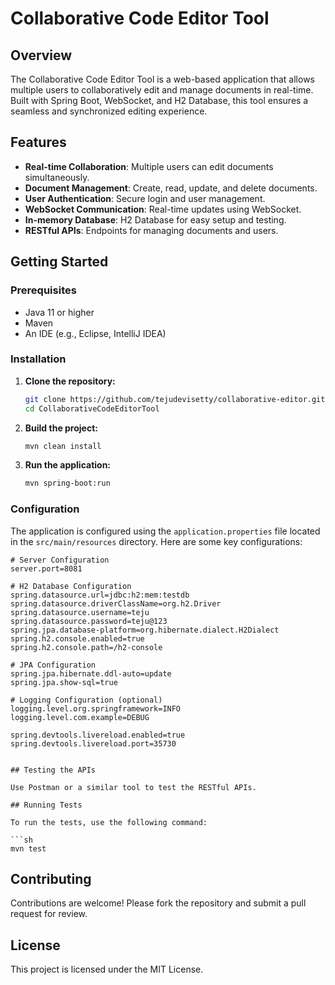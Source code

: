 
# Collaborative Code Editor Tool

## Overview

The Collaborative Code Editor Tool is a web-based application that allows multiple users to collaboratively edit and manage documents in real-time. Built with Spring Boot, WebSocket, and H2 Database, this tool ensures a seamless and synchronized editing experience.

## Features

- **Real-time Collaboration**: Multiple users can edit documents simultaneously.
- **Document Management**: Create, read, update, and delete documents.
- **User Authentication**: Secure login and user management.
- **WebSocket Communication**: Real-time updates using WebSocket.
- **In-memory Database**: H2 Database for easy setup and testing.
- **RESTful APIs**: Endpoints for managing documents and users.


## Getting Started

### Prerequisites

- Java 11 or higher
- Maven
- An IDE (e.g., Eclipse, IntelliJ IDEA)

### Installation

1. **Clone the repository:**

   ```sh
   git clone https://github.com/tejudevisetty/collaborative-editor.git
   cd CollaborativeCodeEditorTool
   ```

2. **Build the project:**

   ```sh
   mvn clean install
   ```

3. **Run the application:**

   ```sh
   mvn spring-boot:run
   ```

### Configuration

The application is configured using the `application.properties` file located in the `src/main/resources` directory. Here are some key configurations:

```properties
# Server Configuration
server.port=8081

# H2 Database Configuration
spring.datasource.url=jdbc:h2:mem:testdb
spring.datasource.driverClassName=org.h2.Driver
spring.datasource.username=teju
spring.datasource.password=teju@123
spring.jpa.database-platform=org.hibernate.dialect.H2Dialect
spring.h2.console.enabled=true
spring.h2.console.path=/h2-console

# JPA Configuration
spring.jpa.hibernate.ddl-auto=update
spring.jpa.show-sql=true

# Logging Configuration (optional)
logging.level.org.springframework=INFO
logging.level.com.example=DEBUG

spring.devtools.livereload.enabled=true
spring.devtools.livereload.port=35730


## Testing the APIs

Use Postman or a similar tool to test the RESTful APIs.

## Running Tests

To run the tests, use the following command:

```sh
mvn test
```

## Contributing

Contributions are welcome! Please fork the repository and submit a pull request for review.

## License

This project is licensed under the MIT License.

